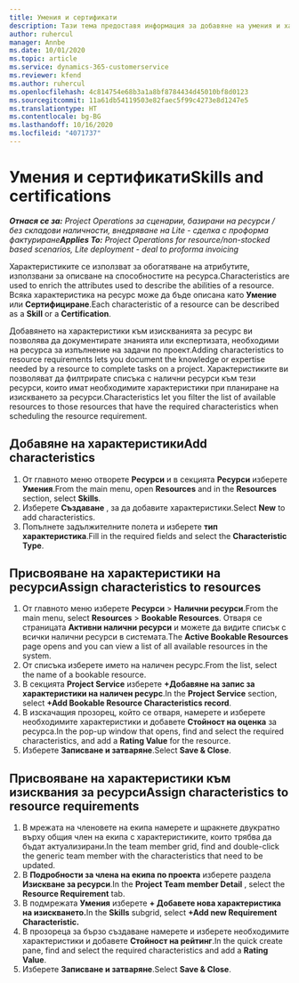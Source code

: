 ```yaml
---
title: Умения и сертификати
description: Тази тема предоставя информация за добавяне на умения и характеристики за сертифициране към ресурси.
author: ruhercul
manager: Annbe
ms.date: 10/01/2020
ms.topic: article
ms.service: dynamics-365-customerservice
ms.reviewer: kfend
ms.author: ruhercul
ms.openlocfilehash: 4c814754e68b3a1a8bf8784434d45010bf8d0123
ms.sourcegitcommit: 11a61db54119503e82faec5f99c4273e8d1247e5
ms.translationtype: HT
ms.contentlocale: bg-BG
ms.lasthandoff: 10/16/2020
ms.locfileid: "4071737"
---
```

# <a name="skills-and-certifications"></a><span data-ttu-id="0d60a-103">Умения и сертификати</span><span class="sxs-lookup"><span data-stu-id="0d60a-103">Skills and certifications</span></span>
<span data-ttu-id="0d60a-104">_**Отнася се за:** Project Operations за сценарии, базирани на ресурси / без складови наличности, внедряване на Lite - сделка с проформа фактуриране_</span><span class="sxs-lookup"><span data-stu-id="0d60a-104">_**Applies To:** Project Operations for resource/non-stocked based scenarios, Lite deployment - deal to proforma invoicing_</span></span>

<span data-ttu-id="0d60a-105">Характеристиките се използват за обогатяване на атрибутите, използвани за описване на способностите на ресурса.</span><span class="sxs-lookup"><span data-stu-id="0d60a-105">Characteristics are used to enrich the attributes used to describe the abilities of a resource.</span></span> <span data-ttu-id="0d60a-106">Всяка характеристика на ресурс може да бъде описана като **Умение** или **Сертифициране**.</span><span class="sxs-lookup"><span data-stu-id="0d60a-106">Each characteristic of a resource can be described as a **Skill** or a **Certification**.</span></span>

<span data-ttu-id="0d60a-107">Добавянето на характеристики към изискванията за ресурс ви позволява да документирате знанията или експертизата, необходими на ресурса за изпълнение на задачи по проект.</span><span class="sxs-lookup"><span data-stu-id="0d60a-107">Adding characteristics to resource requirements lets you document the knowledge or expertise needed by a resource to complete tasks on a project.</span></span> <span data-ttu-id="0d60a-108">Характеристиките ви позволяват да филтрирате списъка с налични ресурси към тези ресурси, които имат необходимите характеристики при планиране на изискването за ресурси.</span><span class="sxs-lookup"><span data-stu-id="0d60a-108">Characteristics let you filter the list of available resources to those resources that have the required characteristics when scheduling the resource requirement.</span></span>

## <a name="add-characteristics"></a><span data-ttu-id="0d60a-109">Добавяне на характеристики</span><span class="sxs-lookup"><span data-stu-id="0d60a-109">Add characteristics</span></span>

1. <span data-ttu-id="0d60a-110">От главното меню отворете **Ресурси** и в секцията **Ресурси** изберете **Умения**.</span><span class="sxs-lookup"><span data-stu-id="0d60a-110">From the main menu, open **Resources** and in the **Resources** section, select **Skills**.</span></span>
2. <span data-ttu-id="0d60a-111">Изберете **Създаване** , за да добавите характеристики.</span><span class="sxs-lookup"><span data-stu-id="0d60a-111">Select **New** to add characteristics.</span></span>
3. <span data-ttu-id="0d60a-112">Попълнете задължителните полета и изберете **тип характеристика**.</span><span class="sxs-lookup"><span data-stu-id="0d60a-112">Fill in the required fields and select the **Characteristic Type**.</span></span>

## <a name="assign-characteristics-to-resources"></a><span data-ttu-id="0d60a-113">Присвояване на характеристики на ресурси</span><span class="sxs-lookup"><span data-stu-id="0d60a-113">Assign characteristics to resources</span></span>

1. <span data-ttu-id="0d60a-114">От главното меню изберете **Ресурси** > **Налични ресурси**.</span><span class="sxs-lookup"><span data-stu-id="0d60a-114">From the main menu, select **Resources** > **Bookable Resources**.</span></span> <span data-ttu-id="0d60a-115">Отваря се страницата **Активни налични ресурси** и можете да видите списък с всички налични ресурси в системата.</span><span class="sxs-lookup"><span data-stu-id="0d60a-115">The **Active Bookable Resources** page opens and you can view a list of all available resources in the system.</span></span>
2. <span data-ttu-id="0d60a-116">От списъка изберете името на наличен ресурс.</span><span class="sxs-lookup"><span data-stu-id="0d60a-116">From the list, select the name of a bookable resource.</span></span>
3. <span data-ttu-id="0d60a-117">В секцията **Project Service** изберете **+Добавяне на запис за характеристики на наличен ресурс**.</span><span class="sxs-lookup"><span data-stu-id="0d60a-117">In the **Project Service** section, select **+Add Bookable Resource Characteristics record**.</span></span>
4. <span data-ttu-id="0d60a-118">В изскачащия прозорец, който се отваря, намерете и изберете необходимите характеристики и добавете **Стойност на оценка** за ресурса.</span><span class="sxs-lookup"><span data-stu-id="0d60a-118">In the pop-up window that opens, find and select the required characteristics, and add a **Rating Value** for the resource.</span></span>
5. <span data-ttu-id="0d60a-119">Изберете **Записване и затваряне**.</span><span class="sxs-lookup"><span data-stu-id="0d60a-119">Select **Save & Close**.</span></span>

## <a name="assign-characteristics-to-resource-requirements"></a><span data-ttu-id="0d60a-120">Присвояване на характеристики към изисквания за ресурси</span><span class="sxs-lookup"><span data-stu-id="0d60a-120">Assign characteristics to resource requirements</span></span>

1. <span data-ttu-id="0d60a-121">В мрежата на членовете на екипа намерете и щракнете двукратно върху общия член на екипа с характеристиките, които трябва да бъдат актуализирани.</span><span class="sxs-lookup"><span data-stu-id="0d60a-121">In the team member grid, find and double-click the generic team member with the characteristics that need to be updated.</span></span>
2. <span data-ttu-id="0d60a-122">В **Подробности за члена на екипа по проекта** изберете раздела **Изискване за ресурси**.</span><span class="sxs-lookup"><span data-stu-id="0d60a-122">In the **Project Team member Detail** , select the **Resource Requirement** tab.</span></span>
3. <span data-ttu-id="0d60a-123">В подмрежата **Умения** изберете **+ Добавете нова характеристика на изискването.**</span><span class="sxs-lookup"><span data-stu-id="0d60a-123">In the **Skills** subgrid, select **+Add new Requirement Characteristic.**</span></span>
4. <span data-ttu-id="0d60a-124">В прозореца за бързо създаване намерете и изберете необходимите характеристики и добавете **Стойност на рейтинг**.</span><span class="sxs-lookup"><span data-stu-id="0d60a-124">In the quick create pane, find and select the required characteristics and add a **Rating Value**.</span></span>
5. <span data-ttu-id="0d60a-125">Изберете **Записване и затваряне**.</span><span class="sxs-lookup"><span data-stu-id="0d60a-125">Select **Save & Close**.</span></span>